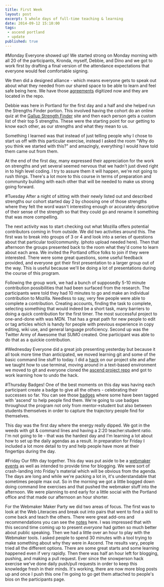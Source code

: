 ```yaml
---
title: First Week
layout: post
excerpt: 5 whole days of full-time teaching & learning
date: 2014-09-12 15:10:00
tags:
 - ascend portland
 - update
published: true
---
```


#Monday
Everyone showed up!  We started strong on Monday morning with all 20
of the participants, Kronda, myself, Debbie, and Dino and we got to work first
by drafting a final version of the attendance expectations that everyone 
would feel comfortable signing.

We then did a designed alliance - which means everyone gets to speak out
about what they needed from our shared space to be able to learn and feel
safe being here.  We have those [agreements][agreements] digitized now and they are located
in the repo.

Debbie was here in Portland for the first day and a half and she helped run
the Strengths Finder portion.  This involved having the cohort do an online
quiz at the [Gallup Strength Finder][strength_finder] site and then
each person gets a custom list of their top 5 strengths.  These were the starting
point for our getting to know each other, as our strengths and what they mean to us.

Something I learned was that instead of just telling people why I chose to start
us off with this particular exercise, instead I asked the room "Why do you think 
we started with this?" and amazingly, everything I would have told them came
out from them.

At the end of the first day, many expressed their appreciation for the work 
on strengths and yet several seemed nervous that we hadn't just dived right in
to high level coding.  I try to assure them it will happen, we're not going to
rush things. There's a lot more to this course in terms of preparation and
community building with each other that will be needed to make us strong going
forward.

#Tuesday
After a night of sitting with their newly listed out and described strengths
our cohort started day 2 by choosing one of those strengths where they felt 
the word wasn't interesting enough or accurately descriptive of their sense of the 
strength so that they could go and rename it something that was more compelling.

The next activity was to start checking out what Mozilla offers potential contributors
coming in from outside.  We did two activities around this.  The first was to break into
groups of 3 or 4 and look into a series of questions about that particular tool/community.
(photo upload needed here).  Then that afternoon the groups presented back to the room 
what they'd come to learn about each area.  We invited the Portland office folks to join
if they were interested.  There were some great questions, some useful feedback provided, 
and everyone got their first presentation to a larger group out of the way. This is
useful because we'll be doing a lot of presentations during the course of this program.

Following the group work, we had a bunch of supposedly 5-10 minute contribution
possibilities that had been surfaced from the research.  The participants were
told they had 10 minutes to go and make an individual contribution to Mozilla.
Needless to say, very few people were able to complete a contribution.  Creating accounts,
finding the task to complete, selecting something that would indeed be a short task, many 
barriers to doing a quick contribution for the first timer.  The most successful
project to one-and-done with was MDN.  That has a great path for new people to edit or tag
articles which is handy for people with previous experience in copy editing, wiki use,
and general language proficiency.  Second up was the Twitter Army of Awesome that SUMO
created.  One participant was able to do that as a quickie contribution.

#Wednesday
Everyone did a great job presenting yesterday but because it all took more time than
anticipated, we moved learning git and some of the basic command line stuff to today.
I did a [hack][hack] on our project site and after we taught how to use terminal,
moving around in a text-based environment we moved to git and everyone cloned
the [ascend project repo][ascendrepo] and got to work learning how to undo the hack.

#Thursday
Badges!  One of the best moments on this day was having each participant create
a badge to give all the others - celebrating their successes so far. You can see those
[badges][badges] where some have been tagged with 'ascend' to help people find them. We're going to use badges throughout the program not only from mentor->student but also
between students themselves in order to capture the trajectory people find for themselves.

This day was the first day where the energy really dipped.  We got in the weeds with git & command lines and having a 2:20 teacher:student ratio.  I'm not going to lie - that was the hardest day and I'm learning
a lot about how to set up the daily agendas as a result.  In preparation for Friday
I included a lot more detail to try and help people have more at their fingertips during the day.

#Friday
Our fifth day together.  This day was put aside to be a [webmaker events][webmaker] as well as
intended to provide time for blogging. We were sort of crash-landing into Friday's material which will be obvious from the agenda.  The days are long and while we're packing a lot in, it's understandable
that sometimes people max out.  So in the morning we got a little bogged down doing command line
exercises and that pushed the webmaker stuff into the afternoon. We were planning to end early for 
a little social with the Portland office and that made our afternoon an hour shorter.

For the Webmaker Maker Party we did two areas of focus. The first was to look at the 
Web Literacies and break out into pairs that went to find a skill to come back and teach the others.  There were great add-ons and recommendations you can see the [notes][web_literacies] here. I was impressed that with this second time coming up to present *everyone* had gotten
so much better about public speaking.  Then we had a little over an hour to play with the Webmaker
tools.  I asked people to spend 30 minutes with a tool trying to make something about why
they were in Ascend.  The results vary, people tried all the different options.  There are some 
great starts and some learning happened even if very rapidly.  Then there was half an hour left for blogging, pushing, and making a pull request.  Ever since the snowperson hack exercise we've done 
daily push/pull requests in order to keep this knowledge fresh in their minds.  It's working, there are
now more blog posts up and once I push this one I'm going to go get them attached to people's bios on
the participants page.

[agreements]: https://github.com/mozilla/ascendproject/blob/gh-pages/course_materials/policies/_posts/2014-09-08-class-agreements.md 
[strength_finder]: https://strengths.gallup.com
[hack]: https://github.com/mozilla/ascendproject/commit/1693aaa4600d1324e49742568cb173f10c2dd3e0
[ascendrepo]: http://github.com/mozilla/ascendproject
[badges]: https://badges.mozilla.org/en-US/badges/?q=ascend
[webmaker]: https://events.webmaker.org/events/6514
[web_literacies]: https://ascend.etherpad.mozilla.org/web-literacy
